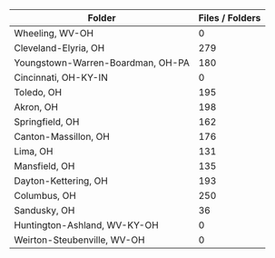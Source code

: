 | Folder                            |   Files / Folders |
|-----------------------------------|-------------------|
| Wheeling, WV-OH                   |                 0 |
| Cleveland-Elyria, OH              |               279 |
| Youngstown-Warren-Boardman, OH-PA |               180 |
| Cincinnati, OH-KY-IN              |                 0 |
| Toledo, OH                        |               195 |
| Akron, OH                         |               198 |
| Springfield, OH                   |               162 |
| Canton-Massillon, OH              |               176 |
| Lima, OH                          |               131 |
| Mansfield, OH                     |               135 |
| Dayton-Kettering, OH              |               193 |
| Columbus, OH                      |               250 |
| Sandusky, OH                      |                36 |
| Huntington-Ashland, WV-KY-OH      |                 0 |
| Weirton-Steubenville, WV-OH       |                 0 |